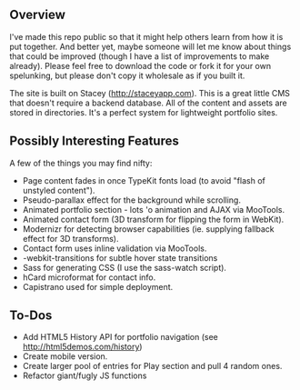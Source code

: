 ## Overview
I've made this repo public so that it might help others learn from how it is put together. And better yet, maybe someone will let me know about things that could be improved (though I have a list of improvements to make already). Please feel free to download the code or fork it for your own spelunking, but please don't copy it wholesale as if you built it.

The site is built on Stacey (<http://staceyapp.com>). This is a great little CMS that doesn't require a backend database. All of the content and assets are stored in directories. It's a perfect system for lightweight portfolio sites.

## Possibly Interesting Features

A few of the things you may find nifty:

* Page content fades in once TypeKit fonts load (to avoid "flash of unstyled content").
* Pseudo-parallax effect for the background while scrolling.
* Animated portfolio section - lots 'o animation and AJAX via MooTools. 
* Animated contact form (3D transform for flipping the form in WebKit).
* Modernizr for detecting browser capabilities (ie. supplying fallback effect for 3D transforms).
* Contact form uses inline validation via MooTools.
* -webkit-transitions for subtle hover state transitions 
* Sass for generating CSS (I use the sass-watch script).
* hCard microformat for contact info.
* Capistrano used for simple deployment.

## To-Dos

* Add HTML5 History API for portfolio navigation (see <http://html5demos.com/history>)
* Create mobile version.
* Create larger pool of entries for Play section and pull 4 random ones. 
* Refactor giant/fugly JS functions
